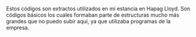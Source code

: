 Estos códigos son extractos utilizados en mi estancia en Hapag Lloyd.
Son códigos básicos los cuales formaban parte de estructuras mucho más grandes que no puedo subir aquí, ya que utilizaba programas de la empresa.
